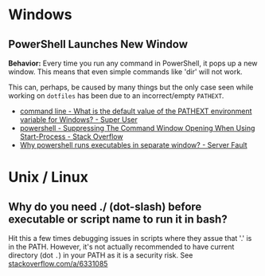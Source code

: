 # Windows

## PowerShell Launches New Window

**Behavior:** Every time you run any command in PowerShell, it pops up a new window. This means that even simple commands like 'dir' will not work.

This can, perhaps, be caused by many things but the only case seen while working on `dotfiles` has been due to an incorrect/empty `PATHEXT`.

* [command line - What is the default value of the PATHEXT environment variable for Windows? - Super User](https://superuser.com/questions/1027078/what-is-the-default-value-of-the-pathext-environment-variable-for-windows)
* [powershell - Suppressing The Command Window Opening When Using Start-Process - Stack Overflow](https://stackoverflow.com/questions/35113917/suppressing-the-command-window-opening-when-using-start-process)
* [Why powershell runs executables in separate window? - Server Fault](https://serverfault.com/questions/402083/why-powershell-runs-executables-in-separate-window)

# Unix / Linux

## Why do you need ./ (dot-slash) before executable or script name to run it in bash?

Hit this a few times debugging issues in scripts where they assue that '.' is in the PATH. However, it's not actually recommended to have current directory (dot `.`) in your PATH as it is a security risk. See [stackoverflow.com/a/6331085](https://stackoverflow.com/a/6331085)